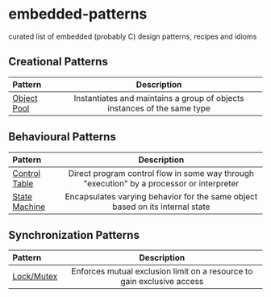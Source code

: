 # embedded-patterns

curated list of embedded (probably C) design patterns, recipes and idioms

## Creational Patterns

| Pattern | Description |
|:------- |:-----------:|
| [Object Pool](/creational/object-pool.md) | Instantiates and maintains a group of objects instances of the same type |

## Behavioural Patterns

| Pattern | Description |
|:------- |:-----------:|
| [Control Table](/behavioural/controltable.md) | Direct program control flow in some way through "execution" by a processor or interpreter |
| [State Machine](/behavioural/statemachine.md) | Encapsulates varying behavior for the same object based on its internal state |

## Synchronization Patterns

| Pattern | Description |
|:------- |:-----------:|
| [Lock/Mutex](/synchronization/mutex.md) | Enforces mutual exclusion limit on a resource to gain exclusive access |

